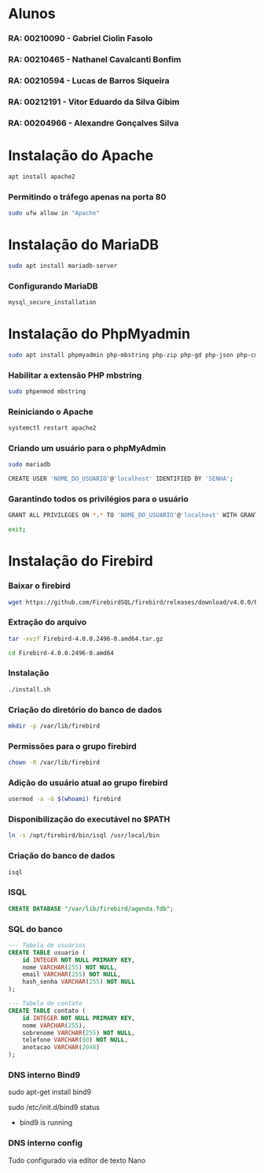 # Alunos
### RA: 00210090  - Gabriel Ciolin Fasolo
### RA: 00210465 - Nathanel Cavalcanti Bonfim
### RA: 00210594 - Lucas de Barros Siqueira
### RA: 00212191 - Vitor Eduardo da Silva Gibim
### RA: 00204966 - Alexandre Gonçalves Silva
#
# Instalação do Apache

```bash
apt install apache2
```

### Permitindo o tráfego apenas na porta 80

```bash
sudo ufw allow in "Apache"
```
# Instalação do MariaDB

```bash
sudo apt install mariadb-server
```
### Configurando MariaDB

```bash
mysql_secure_installation
```

# Instalação do PhpMyadmin

```bash
sudo apt install phpmyadmin php-mbstring php-zip php-gd php-json php-curl
```
### Habilitar a extensão PHP mbstring 

```bash
sudo phpenmod mbstring
```
### Reiniciando o Apache

```bash
systemctl restart apache2
```

### Criando um usuário para o phpMyAdmin

```bash
sudo mariadb
```
```bash
CREATE USER 'NOME_DO_USUARIO'@'localhost' IDENTIFIED BY 'SENHA';
```

### Garantindo todos os privilégios para o usuário

```bash
GRANT ALL PRIVILEGES ON *.* TO 'NOME_DO_USUARIO'@'localhost' WITH GRANT OPTION;
```

```bash 
exit;
```
 


# Instalação do Firebird

### Baixar o firebird
```bash
wget https://github.com/FirebirdSQL/firebird/releases/download/v4.0.0/Firebird-4.0.0.2496-0.amd64.tar.gz
```

### Extração do arquivo
```bash
tar -xvzf Firebird-4.0.0.2496-0.amd64.tar.gz
```
```bash
cd Firebird-4.0.0.2496-0.amd64
```

### Instalação
```bash
./install.sh
```


### Criação do diretório do banco de dados
```bash
mkdir -p /var/lib/firebird
```

### Permissões para o grupo firebird
```bash
chown -R /var/lib/firebird
```
 
### Adição do usuário atual ao grupo firebird
```bash
usermod -a -G $(whoami) firebird
```

### Disponibilização do executável no $PATH
```bash
ln -s /opt/firebird/bin/isql /usr/local/bin
```

### Criação do banco de dados
```bash
isql 
```


### ISQL 
```sql
CREATE DATABASE "/var/lib/firebird/agenda.fdb";
```

### SQL do banco
```sql
--- Tabela de usuários
CREATE TABLE usuario (
	id INTEGER NOT NULL PRIMARY KEY,
	nome VARCHAR(255) NOT NULL,
	email VARCHAR(255) NOT NULL,
	hash_senha VARCHAR(255) NOT NULL
);

--- Tabela de contato
CREATE TABLE contato (
	id INTEGER NOT NULL PRIMARY KEY,
	nome VARCHAR(255),
	sobrenome VARCHAR(255) NOT NULL,
	telefone VARCHAR(80) NOT NULL,
	anotacao VARCHAR(2048)
);

```
### DNS interno Bind9

sudo apt-get install bind9

sudo /etc/init.d/bind9 status

* bind9 is running


### DNS interno config

Tudo configurado via editor de texto Nano
